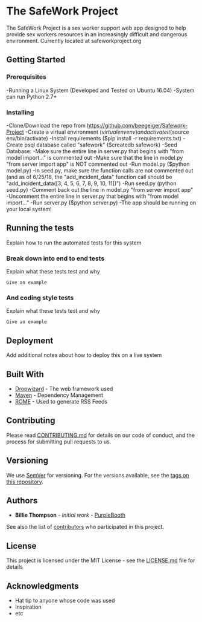 # The SafeWork Project

The SafeWork Project is a sex worker support web app designed to help provide sex workers resources in an increasingly difficult and dangerous environment.
Currently located at safeworkproject.org

## Getting Started

### Prerequisites

-Running a Linux System (Developed and Tested on Ubuntu 16.04)
-System can run Python 2.7+

### Installing

-Clone/Download the repo from https://github.com/beegeiger/Safework-Project
-Create a virtual environment ($virtualenv env) and activate it ($source env/bin/activate)
-Install requirements ($pip install -r requirements.txt)
-Create psql database called "safework" ($createdb safework)
-Seed Database:
	-Make sure the entire line in server.py that begins with "from model import..." is commented out
	-Make sure that the line in model.py "from server import app" is NOT commented out
	-Run model.py ($python model.py)
	-In seed.py, make sure the function calls are not commented out (and as of 6/25/18, the "add_incident_data" function call should be "add_incident_data([3, 4, 5, 6, 7, 8, 9, 10, 11])")
	-Run seed.py (python seed.py)
	-Comment back out the line in model.py "from server import app"
	-Uncomment the entire line in server.py that begins with "from model import..."
-Run server.py ($python server.py)
-The app should be running on your local system!


## Running the tests

Explain how to run the automated tests for this system

### Break down into end to end tests

Explain what these tests test and why

```
Give an example
```

### And coding style tests

Explain what these tests test and why

```
Give an example
```

## Deployment

Add additional notes about how to deploy this on a live system

## Built With

* [Dropwizard](http://www.dropwizard.io/1.0.2/docs/) - The web framework used
* [Maven](https://maven.apache.org/) - Dependency Management
* [ROME](https://rometools.github.io/rome/) - Used to generate RSS Feeds

## Contributing

Please read [CONTRIBUTING.md](https://gist.github.com/PurpleBooth/b24679402957c63ec426) for details on our code of conduct, and the process for submitting pull requests to us.

## Versioning

We use [SemVer](http://semver.org/) for versioning. For the versions available, see the [tags on this repository](https://github.com/your/project/tags). 

## Authors

* **Billie Thompson** - *Initial work* - [PurpleBooth](https://github.com/PurpleBooth)

See also the list of [contributors](https://github.com/your/project/contributors) who participated in this project.

## License

This project is licensed under the MIT License - see the [LICENSE.md](LICENSE.md) file for details

## Acknowledgments

* Hat tip to anyone whose code was used
* Inspiration
* etc
